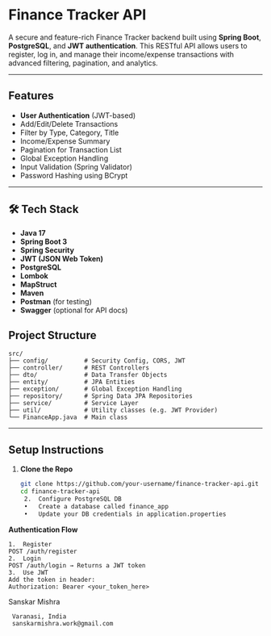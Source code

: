 #  Finance Tracker API

A secure and feature-rich Finance Tracker backend built using **Spring Boot**, **PostgreSQL**, and **JWT authentication**. This RESTful API allows users to register, log in, and manage their income/expense transactions with advanced filtering, pagination, and analytics.

---

##  Features

-  **User Authentication** (JWT-based)
-  Add/Edit/Delete Transactions
-  Filter by Type, Category, Title
-  Income/Expense Summary
-  Pagination for Transaction List
-  Global Exception Handling
-  Input Validation (Spring Validator)
-  Password Hashing using BCrypt

---

## 🛠️ Tech Stack

- **Java 17**
- **Spring Boot 3**
- **Spring Security**
- **JWT (JSON Web Token)**
- **PostgreSQL**
- **Lombok**
- **MapStruct**
- **Maven**
- **Postman** (for testing)
- **Swagger** (optional for API docs)

 ##  Project Structure
 
	src/
	├── config/          # Security Config, CORS, JWT
	├── controller/      # REST Controllers
	├── dto/             # Data Transfer Objects
	├── entity/          # JPA Entities
	├── exception/       # Global Exception Handling
	├── repository/      # Spring Data JPA Repositories
	├── service/         # Service Layer
	├── util/            # Utility classes (e.g. JWT Provider)
	└── FinanceApp.java  # Main class



---

##  Setup Instructions

1. **Clone the Repo**
   ```bash
   git clone https://github.com/your-username/finance-tracker-api.git
   cd finance-tracker-api
   	2.	Configure PostgreSQL DB
	•	Create a database called finance_app
	•	Update your DB credentials in application.properties

 **Authentication Flow**
 
	1.	Register
	POST /auth/register
	2.	Login
	POST /auth/login → Returns a JWT token
	3.	Use JWT
	Add the token in header:
	Authorization: Bearer <your_token_here>


Sanskar Mishra

	 Varanasi, India
	 sanskarmishra.work@gmail.com

